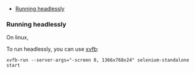 <!-- START doctoc generated TOC please keep comment here to allow auto update -->
<!-- DON'T EDIT THIS SECTION, INSTEAD RE-RUN doctoc TO UPDATE -->

- [Running headlessly](#running-headlessly)

<!-- END doctoc generated TOC please keep comment here to allow auto update -->

### Running headlessly

On linux,

To run headlessly, you can use [xvfb](https://en.wikipedia.org/wiki/Xvfb):

```shell
xvfb-run --server-args="-screen 0, 1366x768x24" selenium-standalone start
```
